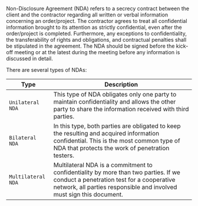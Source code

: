 Non-Disclosure Agreement (NDA) refers to a secrecy contract between the client and the contractor regarding all written or verbal information concerning an order/project. The contractor agrees to treat all confidential information brought to its attention as strictly confidential, even after the order/project is completed. Furthermore, any exceptions to confidentiality, the transferability of rights and obligations, and contractual penalties shall be stipulated in the agreement. The NDA should be signed before the kick-off meeting or at the latest during the meeting before any information is discussed in detail.

There are several types of NDAs:

| **Type**           | **Description**                                                                                                                                                                                         |
| ------------------ | ------------------------------------------------------------------------------------------------------------------------------------------------------------------------------------------------------- |
| `Unilateral NDA`   | This type of NDA obligates only one party to maintain confidentiality and allows the other party to share the information received with third parties.                                                  |
| `Bilateral NDA`    | In this type, both parties are obligated to keep the resulting and acquired information confidential. This is the most common type of NDA that protects the work of penetration testers.                |
| `Multilateral NDA` | Multilateral NDA is a commitment to confidentiality by more than two parties. If we conduct a penetration test for a cooperative network, all parties responsible and involved must sign this document. |

